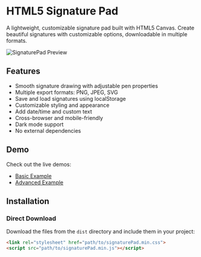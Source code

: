 # HTML5 Signature Pad

A lightweight, customizable signature pad built with HTML5 Canvas. Create beautiful signatures with customizable options, downloadable in multiple formats.

![SignaturePad Preview](https://github.com/rahulsimpact/signature-pad/raw/main/examples/screenshots/preview.png)

## Features

- Smooth signature drawing with adjustable pen properties
- Multiple export formats: PNG, JPEG, SVG
- Save and load signatures using localStorage
- Customizable styling and appearance
- Add date/time and custom text
- Cross-browser and mobile-friendly
- Dark mode support
- No external dependencies

## Demo

Check out the live demos:
- [Basic Example](https://rahulsimpact.github.io/signature-pad/examples/basic.html)
- [Advanced Example](https://rahulsimpact.github.io/signature-pad/examples/advanced.html)

## Installation

### Direct Download

Download the files from the `dist` directory and include them in your project:

```html
<link rel="stylesheet" href="path/to/signaturePad.min.css">
<script src="path/to/signaturePad.min.js"></script>
